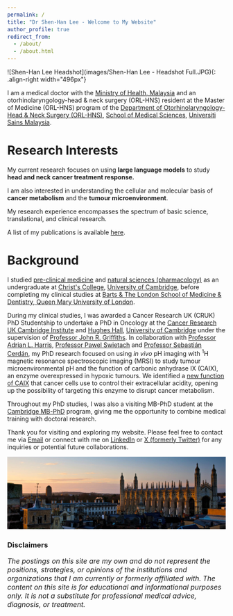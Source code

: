 ```yaml
---
permalink: /
title: "Dr Shen-Han Lee - Welcome to My Website"
author_profile: true
redirect_from: 
  - /about/
  - /about.html
---
```


![Shen-Han Lee Headshot](images/Shen-Han Lee - Headshot Full.JPG){: .align-right width="496px"}  

I am a medical doctor with the [Ministry of Health, Malaysia](https://www.moh.gov.my/) and an otorhinolaryngology-head & neck surgery (ORL-HNS) resident at the Master of Medicine (ORL-HNS) program of the [Department of Otorhinolaryngology-Head & Neck Surgery (ORL-HNS)](https://medic.usm.my/home-orlhns.html), [School of Medical Sciences](https://medic.usm.my/), [Universiti Sains Malaysia](https://www.usm.my/). 

# <b>Research Interests</b>  

My current research focuses on using <b>large language models</b> to study <b>head and neck cancer treatment response.</b>  

I am also interested in understanding the cellular and molecular basis of <b>cancer metabolism</b> and the <b>tumour microenvironment</b>.

My research experience encompasses the spectrum of basic science, translational, and clinical research.  

A list of my publications is available [here](https://shenhanlee.github.io/publications).

# <b>Background</b>  

I studied [pre-clinical medicine](https://www.biology.cam.ac.uk/undergrads/MedST/Current/Course/Years1and2) and [natural sciences (pharmacology)](https://www.phar.cam.ac.uk/undergrads/bbs) as an undergraduate at [Christ's College](https://www.christs.cam.ac.uk), [University of Cambridge](https://www.cam.ac.uk), before completing my clinical studies at [Barts & The London School of Medicine & Dentistry, Queen Mary University of London](https://www.qmul.ac.uk/fmd/).  

During my clinical studies, I was awarded a Cancer Research UK (CRUK) PhD Studentship to undertake a PhD in Oncology at the [Cancer Research UK Cambridge Institute](https://www.cruk.cam.ac.uk) and [Hughes Hall](https://www.hughes.cam.ac.uk), [University of Cambridge](https://www.cam.ac.uk) under the supervision of [Professor John R. Griffiths](https://crukcambridgecentre.org.uk/users/griffiths). In collaboration with [Professor Adrian L. Harris](https://www.oncology.ox.ac.uk/team/adrian-harris), [Professor Pawel Swietach](https://www.dpag.ox.ac.uk/team/pawel-swietach) and [Professor Sebastián Cerdán](https://onlinelibrary.wiley.com/doi/full/10.1111/jnc.15828), my PhD research focused on using <i>in vivo</i> pH imaging with <sup>1</sup>H magnetic resonance spectroscopic imaging (MRSI) to study tumour microenvironmental pH and the function of carbonic anhydrase IX (CAIX), an enzyme overexpressed in hypoxic tumours. We identified a [new function of CAIX](https://www.nature.com/articles/s41416-018-0216-5) that cancer cells use to control their extracellular acidity, opening up the possibility of targeting this enzyme to disrupt cancer metabolism. 

Throughout my PhD studies, I was also a visiting MB-PhD student at the [Cambridge MB-PhD](https://www.medschl.cam.ac.uk/clinical-school-mbphd-course-information) program, giving me the opportunity to combine medical training with doctoral research.  

Thank you for visiting and exploring my website. Please feel free to contact me via [Email](mailto:shen-han.lee@cantab.net) or connect with me on [LinkedIn](https://www.linkedin.com/in/shenhanlee/) or [X (formerly Twitter)](https://x.com/ShenHanLee) for any inquiries or potential future collaborations.  

![Picture of University of Cambridge](/images/Cambridge.jpeg)  

### <b>Disclaimers</b>  
<font size = "3"><i>The postings on this site are my own and do not represent the positions, strategies, or opinions of the institutions and organizations that I am currently or formerly affiliated with.</i></font>
<font size = "3"><i>The content on this site is for educational and informational purposes only. It is not a substitute for professional medical advice, diagnosis, or treatment.</i></font>  



